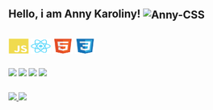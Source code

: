 
## Hello, i am Anny Karoliny!  <img align="center" alt="Anny-CSS" height="130"  src="https://user-images.githubusercontent.com/76567965/130885517-49be6805-ecb7-463f-8cb1-0f2a89cc4538.png">

<div style="display: inline_block"><br>
  <img align="center" alt="Anny-Js" height="30" width="40" src="https://raw.githubusercontent.com/devicons/devicon/master/icons/javascript/javascript-plain.svg">
  <img align="center" alt="Anny-Bootstrap" height="30" width="40" src="https://raw.githubusercontent.com/devicons/devicon/master/icons/react/react-original.svg">
  <img align="center" alt="Anny-HTML" height="30" width="40" src="https://raw.githubusercontent.com/devicons/devicon/master/icons/html5/html5-original.svg">
  <img align="center" alt="Anny-CSS" height="30" width="40" src="https://raw.githubusercontent.com/devicons/devicon/master/icons/css3/css3-original.svg">
  
</div>
  
  ##
  
 <div>
  <a href = "mailto: annykarolinypro@gmail.com"><img src="https://img.shields.io/badge/-Gmail-%23EA4335?style=for-the-badge&logo=gmail&logoColor=white" target="_blank"></a>
  <a href="https://www.linkedin.com/in/anny-karoliny-69a466202/ " target="_blank"><img src="https://img.shields.io/badge/-LinkedIn-%230077B5?style=for-the-badge&logo=linkedin&logoColor=white" target="_blank"></a>
  <a href="https://instagram.com/Anny.Karoliny_" target="_blank"><img src="https://img.shields.io/badge/-Instagram-%23E4405F?style=for-the-badge&logo=instagram&logoColor=white" target="_blank"></a>
  <a href="https://instagram.com/Anny.Karoliny_" target="_blank"><img src=" https://img.shields.io/badge/Discord-7289DA?style=for-the-badge&logo=discord&logoColor=white" target="_blank"></a>
  
</div>

##

<a href="https://github.com/Anny-Karoliny">
  <img height="180em" src="https://github-readme-stats-eight-theta.vercel.app/api?username=Anny-Karoliny&show_icons=true&theme=dracula&include_all_commits=true&count_private=true"/>
  <img height="180em" src="https://github-readme-stats-eight-theta.vercel.app/api/top-langs/?username=Anny-Karoliny&layout=compact&langs_count=8&theme=dracula"/>
  
<div>
  

  ##
  

  
 

